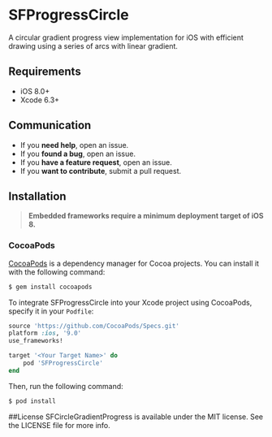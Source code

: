 # SFProgressCircle

A circular gradient progress view implementation for iOS with efficient drawing using a series of arcs with linear gradient.

## Requirements

- iOS 8.0+
- Xcode 6.3+

## Communication

- If you **need help**, open an issue.
- If you **found a bug**, open an issue.
- If you **have a feature request**, open an issue.
- If you **want to contribute**, submit a pull request.

## Installation
> **Embedded frameworks require a minimum deployment target of iOS 8.**

### CocoaPods

[CocoaPods](http://cocoapods.org) is a dependency manager for Cocoa projects. You can install it with the following command:

```bash
$ gem install cocoapods
```

To integrate SFProgressCircle into your Xcode project using CocoaPods, specify it in your `Podfile`:

```ruby
source 'https://github.com/CocoaPods/Specs.git'
platform :ios, '9.0'
use_frameworks!

target '<Your Target Name>' do
    pod 'SFProgressCircle'
end
```

Then, run the following command:

```bash
$ pod install
```

##License
SFCircleGradientProgress is available under the MIT license. See the LICENSE file for more info.
